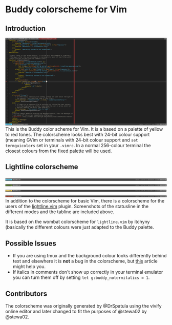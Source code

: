 # Buddy colorscheme for Vim

## Introduction
![Buddy screenshot][buddy]
This is the Buddy color scheme for Vim. It is a based on a palette of yellow to 
red tones. The colorscheme looks best with 24-bit colour support (meaning GVim 
or terminals with 24-bit colour support and `set termguicolors` set in your 
`.vimrc`. In a normal 256-colour terminal the closest colours from the fixed 
palette will be used.

## Lightline colorscheme
![Lightline Buddy colorscheme][normal]
![Lightline Buddy colorscheme][insert]
![Lightline Buddy colorscheme][visual]
![Lightline Buddy colorscheme][replace]
In addition to the colorscheme for basic Vim, there is a colorscheme for the 
users of the [lightline.vim][1] plugin. Screenshots of the statusline in the 
different modes and the tabline are included above.

It is based on the wombat colorscheme for `lightline.vim` by itchyny (basically 
the different colours were just adapted to the Buddy palette.

## Possible Issues
 - If you are using tmux and the background colour looks differently behind text 
   and elsewhere it is **not** a bug in the colorscheme, but [this][2] article 
   might help you.
 - If italics in comments don't show up correctly in your terminal emulator you 
   can turn them off by setting `let g:buddy_notermitalics = 1`.

## Contributors
The colorscheme was originally generated by @DrSpatula using the vivify online 
editor and later changed to fit the purposes of @stewa02 by @stewa02.

[1]: https://github.com/itchyny/lightline.vim
[2]: https://sunaku.github.io/vim-256color-bce.html

[visual]: https://github.com/stewa02/vim-buddy/blob/master/md/img/visual.png
[replace]: https://github.com/stewa02/vim-buddy/blob/master/md/img/replace.png
[normal]: https://github.com/stewa02/vim-buddy/blob/master/md/img/normal.png
[insert]: https://github.com/stewa02/vim-buddy/blob/master/md/img/insert.png
[buddy]: https://github.com/stewa02/vim-buddy/blob/master/md/img/buddy.png

